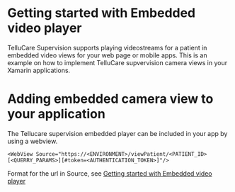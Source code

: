 # Getting started with Embedded video player

TelluCare Supervision supports playing videostreams for a patient in embedded video views for your web page or mobile apps. This is an example on how to implement TelluCare supvervision camera views in your Xamarin applications.

# Adding embedded camera view to your application

The Tellucare supervision embedded player can be included in your app by using a webview.

    <WebView Source="https://<ENVIRONMENT>/viewPatient/<PATIENT_ID>[<QUERRY_PARAMS>][#token=<AUTHENTICATION_TOKEN>]"/>
	
Format for the url in Source, see [Getting started with Embedded video player](https://calm-sky-0f8781003-1.westeurope.azurestaticapps.net/guide/embedded/embeddedVideoPlayer.html)